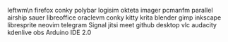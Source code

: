 leftwm\n
firefox
conky
polybar
logisim
okteta
imager
pcmanfm
parallel
airship
sauer
libreoffice
oraclevm
conky
kitty
krita
blender
gimp
inkscape
libresprite
neovim
telegram
Signal
jitsi meet
github desktop
vlc
audacity
kdenlive
obs
Arduino IDE 2.0
